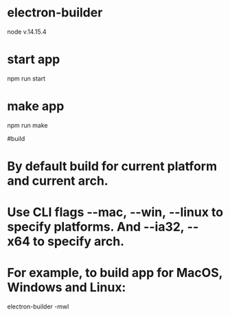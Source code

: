 # electron-builder

node v.14.15.4

# start app
npm run start

# make app
npm run make

#build

# By default build for current platform and current arch.
# Use CLI flags --mac, --win, --linux to specify platforms. And --ia32, --x64 to specify arch.
# For example, to build app for MacOS, Windows and Linux:

electron-builder -mwl